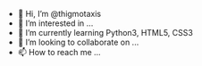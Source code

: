 - 👋 Hi, I’m @thigmotaxis
- 👀 I’m interested in ...
- 🌱 I’m currently learning Python3, HTML5, CSS3
- 💞️ I’m looking to collaborate on ...
- 📫 How to reach me ...

<!---
thigmotaxis/thigmotaxis is a ✨ special ✨ repository because its `README.md` (this file) appears on your GitHub profile.
You can click the Preview link to take a look at your changes.
--->
